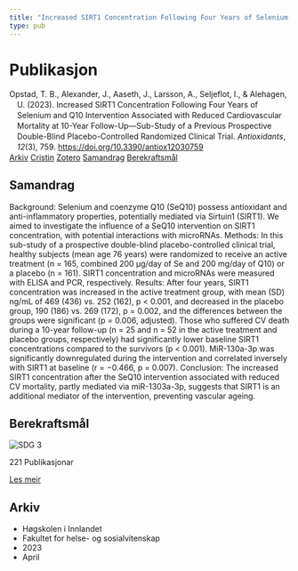 ```yaml
---
title: "Increased SIRT1 Concentration Following Four Years of Selenium and Q10 Intervention Associated with Reduced Cardiovascular Mortality at 10-Year Follow-Up—Sub-Study of a Previous Prospective Double-Blind Placebo-Controlled Randomized Clinical Trial"
type: pub
---
```

<h1>Publikasjon</h1>
<article id="csl-bib-container-4TLYPKU3" class="csl-bib-container">
  <div class="csl-bib-body" style="line-height: 1.35; padding-left: 1em; text-indent:-1em;">
  <div class="csl-entry">Opstad, T. B., Alexander, J., Aaseth, J., Larsson, A., Seljeflot, I., &amp; Alehagen, U. (2023). Increased SIRT1 Concentration Following Four Years of Selenium and Q10 Intervention Associated with Reduced Cardiovascular Mortality at 10-Year Follow-Up&#x2014;Sub-Study of a Previous Prospective Double-Blind Placebo-Controlled Randomized Clinical Trial. <i>Antioxidants</i>, <i>12</i>(3), 759. <a href="https://doi.org/10.3390/antiox12030759">https://doi.org/10.3390/antiox12030759</a></div>
</div>
  <div class="csl-bib-buttons">
    <a href="#taxonomy-article-4TLYPKU3" class="csl-bib-button">Arkiv</a>
    <a href="https://app.cristin.no/results/show.jsf?id=2141943" alt="Cristin URL" class="csl-bib-button">Cristin</a>
    <a href="http://zotero.org/groups/5022929/items/4TLYPKU3" alt="Zotero URL" class="csl-bib-button">Zotero</a>
    <a href="#abstract-article-4TLYPKU3" class="csl-bib-button">Samandrag</a>
    <a href="#sdg-article-4TLYPKU3" class="csl-bib-button">Berekraftsmål</a>
  </div>
  <div id="csl-bib-meta-container-4TLYPKU3"></div>
</article>
<div id="csl-bib-meta-4TLYPKU3" class="csl-bib-meta">
  <article id="abstract-article-4TLYPKU3" class="abstract-article">
    <h1>Samandrag</h1>
    Background: Selenium and coenzyme Q10 (SeQ10) possess antioxidant and anti-inflammatory properties, potentially mediated via Sirtuin1 (SIRT1). We aimed to investigate the influence of a SeQ10 intervention on SIRT1 concentration, with potential interactions with microRNAs. Methods: In this sub-study of a prospective double-blind placebo-controlled clinical trial, healthy subjects (mean age 76 years) were randomized to receive an active treatment (n = 165, combined 200 µg/day of Se and 200 mg/day of Q10) or a placebo (n = 161). SIRT1 concentration and microRNAs were measured with ELISA and PCR, respectively. Results: After four years, SIRT1 concentration was increased in the active treatment group, with mean (SD) ng/mL of 469 (436) vs. 252 (162), p &lt; 0.001, and decreased in the placebo group, 190 (186) vs. 269 (172), p = 0.002, and the differences between the groups were significant (p = 0.006, adjusted). Those who suffered CV death during a 10-year follow-up (n = 25 and n = 52 in the active treatment and placebo groups, respectively) had significantly lower baseline SIRT1 concentrations compared to the survivors (p &lt; 0.001). MiR-130a-3p was significantly downregulated during the intervention and correlated inversely with SIRT1 at baseline (r = −0.466, p = 0.007). Conclusion: The increased SIRT1 concentration after the SeQ10 intervention associated with reduced CV mortality, partly mediated via miR-1303a-3p, suggests that SIRT1 is an additional mediator of the intervention, preventing vascular ageing.
  </article>
  <article id="sdg-article-4TLYPKU3" class="sdg-article">
    <h1>Berekraftsmål</h1>
    <div class="sdg-container"><div id="sdg3" class="sdg">
<img src="{{< params subfolder >}}images/sdg/sdg03_no.png" class="image" alt="SDG 3">
<div class="sdg-overlay">
<p class="sdg-publication-count"><span>221</span> Publikasjonar</p>
<p><a href="https://www.fn.no/om-fn/fns-baerekraftsmaal/god-helse-og-livskvalitet?lang=nno-NO" class="sdg-read-more">Les meir</a></p>
</div>
</div></div>
  </article>
  <article id="taxonomy-article-4TLYPKU3" class="taxonomy-article">
    <h1>Arkiv</h1>
    <ul>
      <li>Høgskolen i Innlandet</li>
      <li>Fakultet for helse- og sosialvitenskap</li>
      <li>2023</li>
      <li>April</li>
    </ul>
  </article>
</div>
